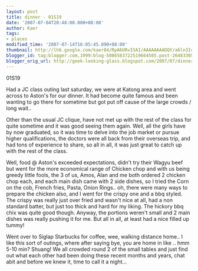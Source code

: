 ```yaml
---
layout: post
title: dinner - 01S19
date: '2007-07-04T20:48:00.000+08:00'
author: Kaer
tags:
- places
modified_time: '2007-07-14T16:05:45.890+08:00'
thumbnail: http://lh6.google.com/kaer84/RpA6URvISAI/AAAAAAAADQY/a6ln3IuSA1Y/s72-c/IMG_1521.JPG
blogger_id: tag:blogger.com,1999:blog-5086583722519664585.post-2648330527478627129
blogger_orig_url: http://geek-looking-glass.blogspot.com/2007/07/dinner-01s19.html
---
```


 
01S19 
 
Had a JC class outing last saturday, we 
were at Katong area and went across to Aston's for our dinner. It had become 
quite famous and been wanting to go there for sometime but got put off cause 
of the large crowds / long wait.. 

Other than the usual JC clique, have not 
met up with the rest of the class for quite sometime and it was good seeing 
them again. Well, all the girls have by now graduated, so it was time to delve 
into the job market or pursue higher qualifications, the doctors were all back 
from their overseas trip, and had tons of experience to share, so all in all, 
it was just great to catch up with the rest of the class. 

Well, food @ Aston's exceeded expectations, 
didn't try their Wagyu beef but went for the more economical range of Chicken 
chop and with us being greedy little fools, the 3 of us, Amos, Alan and me 
both ordered 2 chicken chop each, and each main dish came with 2 side dishes, 
so I tried the Corn on the cob, French fries, Pasta, Onion Rings.. oh, there 
were many ways to prepare the chicken also, and I went for the crispy one and 
a bbq styled. The crispy was really just over fried and wasn't nice at all, 
had a non standard batter, but just too thick and hard for my liking. The 
hickory bbq chix was quite good though. Anyway, the portions weren't small and 
2 main dishes was really pushing it for me. But all in all, at least had a 
nice filled up tummy! 

 
 
Went over to Siglap Starbucks for coffee, wee, walking distance home.. I like 
this sort of outings, where after saying bye, you are home in like .. hmm 5-10 
min? Shuang! We all crowded round 2 of the small tables and just find out what 
each other had been doing these recent months and years, chat abit and before 
we knew it, time to call it a night... 